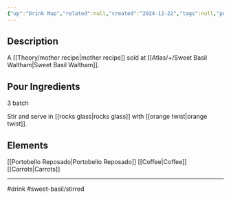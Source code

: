 ```yaml
---
{"up":"Drink Map","related":null,"created":"2024-12-22","tags":null,"publish":true,"PassFrontmatter":true}
---
```


## Description
A [[Theory/mother recipe\|mother recipe]] sold at [[Atlas/+/Sweet Basil Waltham\|Sweet Basil Waltham]]. 

## Pour Ingredients
3 batch


Stir and serve in [[rocks glass\|rocks glass]] with [[orange twist\|orange twist]].
## Elements
[[Portobello Reposado\|Portobello Reposado]]
[[Coffee\|Coffee]]
[[Carrots\|Carrots]]



---
#drink
#sweet-basil/stirred 
